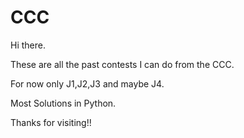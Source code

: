 # CCC
Hi there.

These are all the past contests I can do from the CCC.

For now only J1,J2,J3 and maybe J4.

Most Solutions in Python.

Thanks for visiting!!
